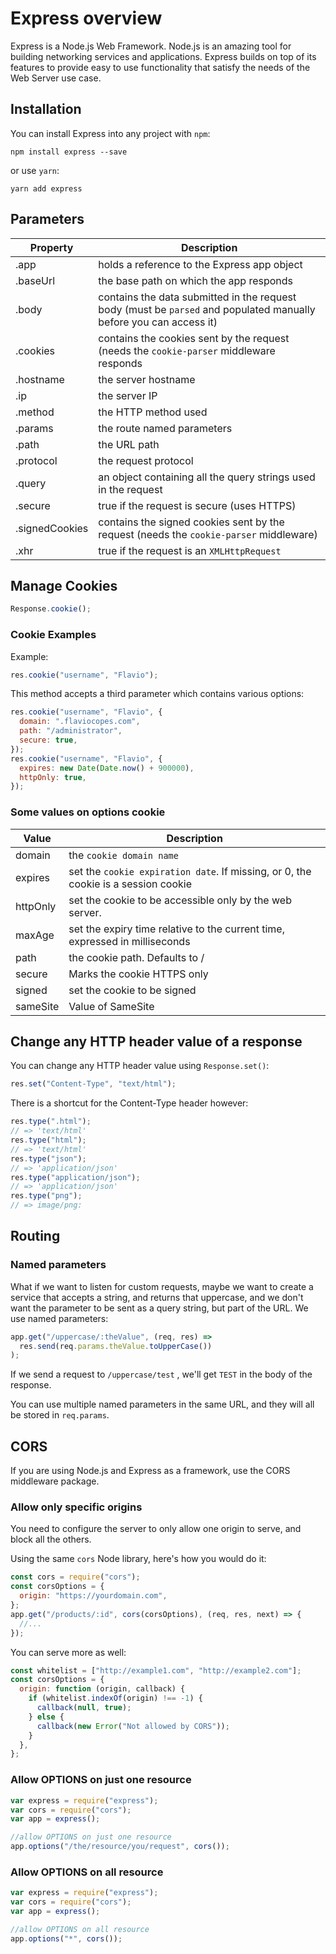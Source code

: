 # Express overview

Express is a Node.js Web Framework. Node.js is an amazing tool for building networking services and applications. Express builds on top of its features to provide easy to use functionality that satisfy the needs of the Web Server use case.

## Installation

You can install Express into any project with `npm`:

`npm install express --save`

or use `yarn`:

`yarn add express`

## Parameters

| Property       | Description                                                                                                        |
| -------------- | ------------------------------------------------------------------------------------------------------------------ |
| .app           | holds a reference to the Express app object                                                                        |
| .baseUrl       | the base path on which the app responds                                                                            |
| .body          | contains the data submitted in the request body (must be `parsed` and populated manually before you can access it) |
| .cookies       | contains the cookies sent by the request (needs the `cookie-parser` middleware responds                            |
| .hostname      | the server hostname                                                                                                |
| .ip            | the server IP                                                                                                      |
| .method        | the HTTP method used                                                                                               |
| .params        | the route named parameters                                                                                         |
| .path          | the URL path                                                                                                       |
| .protocol      | the request protocol                                                                                               |
| .query         | an object containing all the query strings used in the request                                                     |
| .secure        | true if the request is secure (uses HTTPS)                                                                         |
| .signedCookies | contains the signed cookies sent by the request (needs the `cookie-parser` middleware)                             |
| .xhr           | true if the request is an `XMLHttpRequest`                                                                         |

## Manage Cookies

```javascript
Response.cookie();
```

### Cookie Examples

Example:

```javascript
res.cookie("username", "Flavio");
```

This method accepts a third parameter which contains various options:

```javascript
res.cookie("username", "Flavio", {
  domain: ".flaviocopes.com",
  path: "/administrator",
  secure: true,
});
res.cookie("username", "Flavio", {
  expires: new Date(Date.now() + 900000),
  httpOnly: true,
});
```

### Some values on options cookie

| Value    | Description                                                                        |
| -------- | ---------------------------------------------------------------------------------- |
| domain   | the `cookie domain name`                                                           |
| expires  | set the `cookie expiration date`. If missing, or 0, the cookie is a session cookie |
| httpOnly | set the cookie to be accessible only by the web server.                            |
| maxAge   | set the expiry time relative to the current time, expressed in milliseconds        |
| path     | the cookie path. Defaults to /                                                     |
| secure   | Marks the cookie HTTPS only                                                        |
| signed   | set the cookie to be signed                                                        |
| sameSite | Value of SameSite                                                                  |

## Change any HTTP header value of a response

You can change any HTTP header value using `Response.set()`:

```javascript
res.set("Content-Type", "text/html");
```

There is a shortcut for the Content-Type header however:

```javascript
res.type(".html");
// => 'text/html'
res.type("html");
// => 'text/html'
res.type("json");
// => 'application/json'
res.type("application/json");
// => 'application/json'
res.type("png");
// => image/png:
```

## Routing

### Named parameters

What if we want to listen for custom requests, maybe we want to create a service that accepts a string, and returns that uppercase, and we don't want the parameter to be sent as a query string, but part of the URL. We use named parameters:

```javascript
app.get("/uppercase/:theValue", (req, res) =>
  res.send(req.params.theValue.toUpperCase())
);
```

If we send a request to `/uppercase/test` , we'll get `TEST` in the body of the response.

You can use multiple named parameters in the same URL, and they will all be stored in `req.params`.

## CORS

If you are using Node.js and Express as a framework, use the CORS middleware package.

### Allow only specific origins

You need to configure the server to only allow one origin to serve, and block all the others.

Using the same `cors` Node library, here's how you would do it:

```javascript
const cors = require("cors");
const corsOptions = {
  origin: "https://yourdomain.com",
};
app.get("/products/:id", cors(corsOptions), (req, res, next) => {
  //...
});
```

You can serve more as well:

```javascript
const whitelist = ["http://example1.com", "http://example2.com"];
const corsOptions = {
  origin: function (origin, callback) {
    if (whitelist.indexOf(origin) !== -1) {
      callback(null, true);
    } else {
      callback(new Error("Not allowed by CORS"));
    }
  },
};
```

### Allow OPTIONS on just one resource

```javascript
var express = require("express");
var cors = require("cors");
var app = express();

//allow OPTIONS on just one resource
app.options("/the/resource/you/request", cors());
```

### Allow OPTIONS on all resource

```javascript
var express = require("express");
var cors = require("cors");
var app = express();

//allow OPTIONS on all resource
app.options("*", cors());
```
